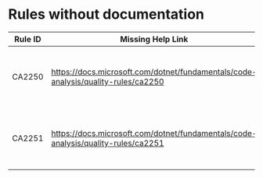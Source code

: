 # Rules without documentation

Rule ID | Missing Help Link | Title |
--------|-------------------|-------|
CA2250 | <https://docs.microsoft.com/dotnet/fundamentals/code-analysis/quality-rules/ca2250> | Do not use 'WhenAll' with a single task |
CA2251 | <https://docs.microsoft.com/dotnet/fundamentals/code-analysis/quality-rules/ca2251> | Do not use 'WaitAll' with a single task |

